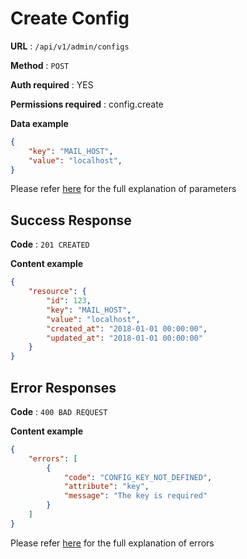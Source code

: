# Create Config

**URL** : `/api/v1/admin/configs`

**Method** : `POST`

**Auth required** : YES 

**Permissions required** : config.create

**Data example**

```json
{
    "key": "MAIL_HOST",
    "value": "localhost",
}
```
Please refer [here](/docs/common/attributes.md) for the full explanation of parameters

## Success Response

**Code** : `201 CREATED`

**Content example**

```json
{
    "resource": {
        "id": 123,
        "key": "MAIL_HOST",
        "value": "localhost",
        "created_at": "2018-01-01 00:00:00",
        "updated_at": "2018-01-01 00:00:00"
    }
}
```

## Error Responses

**Code** : `400 BAD REQUEST`

**Content example**

```json
{
    "errors": [
        {
            "code": "CONFIG_KEY_NOT_DEFINED",
            "attribute": "key",
            "message": "The key is required"
        }
    ]
}
```

Please refer [here](/docs/common/errors.md) for the full explanation of errors